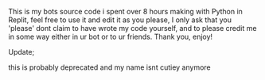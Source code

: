 This is my bots source code i spent over 8 hours making with Python in Replit, feel free to use it and edit it as you please, I only ask that you 'please' dont claim to have wrote my code yourself, and to please credit me in some way either in ur bot or to ur friends. Thank you, enjoy!

Update;

this is probably deprecated and my name isnt cutiey anymore
